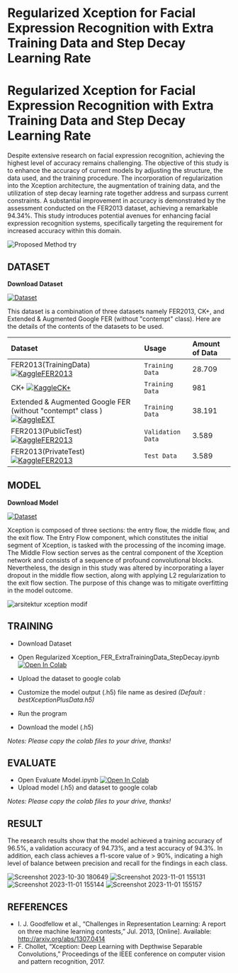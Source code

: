 # Regularized Xception for Facial Expression Recognition with Extra Training Data and Step Decay Learning Rate

# Regularized Xception for Facial Expression Recognition with Extra Training Data and Step Decay Learning Rate

Despite extensive research on facial expression recognition, achieving the highest level of accuracy remains challenging. The objective of this study is to enhance the accuracy of current models by adjusting the structure, the data used, and the training procedure. The incorporation of regularization into the Xception architecture, the augmentation of training data, and the utilization of step decay learning rate together address and surpass current constraints. A substantial improvement in accuracy is demonstrated by the assessment conducted on the FER2013 dataset, achieving a remarkable 94.34%. This study introduces potential avenues for enhancing facial expression recognition systems, specifically targeting the requirement for increased accuracy within this domain.

![Proposed Method try](https://github.com/elangarka/Regularized-Xception-FER-Extra-Training-Data-Step-Decay-Learning-Rate/assets/157675554/c42c96b7-fcb6-428c-abd8-1805bc09f192)


## DATASET
**Download Dataset**

[![Dataset ](https://img.shields.io/badge/Dataset-Google_Drive-green)](https://drive.google.com/file/d/1PtU6vkjFvOJh32A3mIxkLO9x0xvhBdKQ/view?usp=sharing)

This dataset is a combination of three datasets namely FER2013, CK+, and Extended & Augmented Google FER (without "contempt" class). Here are the details of the contents of the datasets to be used.

| Dataset | Usage     | Amount of Data                |
| :-------- | :------- | :------------------------- |
| FER2013(TrainingData) [![KaggleFER2013 ](https://img.shields.io/badge/FER2013-Kaggle-blue)](https://www.kaggle.com/c/challenges-in-representation-learning-facial-expression-recognition-challenge/data) | `Training Data` | 28.709 |
| CK+ [![KaggleCK+ ](https://img.shields.io/badge/CKPLUS-Kaggle-blue)](https://www.kaggle.com/datasets/shawon10/ckplus)| `Training Data` | 981  |
| Extended & Augmented Google FER (without "contempt" class )[![KaggleEXT ](https://img.shields.io/badge/Ext_Google_FER-Kaggle-blue)](https://www.kaggle.com/datasets/prajwalsood/google-fer-image-format) | `Training Data` | 38.191 |
| FER2013(PublicTest) [![KaggleFER2013 ](https://img.shields.io/badge/FER2013-Kaggle-blue)](https://www.kaggle.com/c/challenges-in-representation-learning-facial-expression-recognition-challenge/data) | `Validation Data` | 3.589 |
| FER2013(PrivateTest) [![KaggleFER2013 ](https://img.shields.io/badge/FER2013-Kaggle-blue)](https://www.kaggle.com/c/challenges-in-representation-learning-facial-expression-recognition-challenge/data) | `Test Data` | 3.589  |

## MODEL
**Download Model**

[![Dataset ](https://img.shields.io/badge/Model-Google_Drive-green)](https://drive.google.com/file/d/1TrmA0WkO7hPC4EV12Tt9jO9axn_4toJi/view?usp=sharing)

Xception is composed of three sections: the entry flow, the middle flow, and the exit flow. The Entry Flow component, which constitutes the initial segment of Xception, is tasked with the processing of the incoming image. The Middle Flow section serves as the central component of the Xception network and consists of a sequence of profound convolutional blocks. Nevertheless, the design in this study was altered by incorporating a layer dropout in the middle flow section, along with applying L2 regularization to the exit flow section. The purpose of this change was to mitigate overfitting in the model outcome.

![arsitektur xception modif](https://github.com/elangarka/Regularized-Xception-FER-Extra-Training-Data-Step-Decay-Learning-Rate/assets/157675554/ee6c504d-c7c4-458a-b0ef-d651c1f2a526)

## TRAINING

- Download Dataset
- Open Regularized Xception_FER_ExtraTrainingData_StepDecay.ipynb [![Open In Colab](https://colab.research.google.com/assets/colab-badge.svg)](https://colab.research.google.com/github/elangarka/Regularized-Xception-FER-Extra-Training-Data-Step-Decay-Learning-Rate/blob/main/Regularized_Xception_FER_ExtraTrainingData_StepDecay.ipynb)

- Upload the dataset to google colab
- Customize the model output (.h5) file name as desired *(Default : bestXceptionPlusData.h5)*
- Run the program
- Download the model (.h5)

*Notes: Please copy the colab files to your drive, thanks!*
## EVALUATE

- Open Evaluate Model.ipynb [![Open In Colab](https://colab.research.google.com/assets/colab-badge.svg)](https://colab.research.google.com/github/elangarka/Regularized-Xception-FER-Extra-Training-Data-Step-Decay-Learning-Rate/blob/main/Evaluate_Model.ipynb)
- Upload model (.h5) and dataset to google colab

*Notes: Please copy the colab files to your drive, thanks!*
## RESULT

The research results show that the model achieved a training accuracy of 96.5%, a validation accuracy of 94.73%, and a test accuracy of 94.3%. In addition, each class achieves a f1-score value of > 90%, indicating a high level of balance between precision and recall for the findings in each class.

![Screenshot 2023-10-30 180649](https://github.com/elangarka/Regularized-Xception-FER-Extra-Training-Data-Step-Decay-Learning-Rate/assets/157675554/6a1d54aa-d1db-40f9-bcd6-4810ce528745)
![Screenshot 2023-11-01 155131](https://github.com/elangarka/Regularized-Xception-FER-Extra-Training-Data-Step-Decay-Learning-Rate/assets/157675554/b532860d-5659-4f61-ac68-045f11302ca9)
![Screenshot 2023-11-01 155144](https://github.com/elangarka/Regularized-Xception-FER-Extra-Training-Data-Step-Decay-Learning-Rate/assets/157675554/32d19722-2aa0-4322-9456-53f54944374b)
![Screenshot 2023-11-01 155157](https://github.com/elangarka/Regularized-Xception-FER-Extra-Training-Data-Step-Decay-Learning-Rate/assets/157675554/adde14e2-c58d-4168-a105-87e60181d293)


## REFERENCES

- I. J. Goodfellow et al., “Challenges in Representation Learning: A report on three machine learning contests,” Jul. 2013, [Online]. Available: http://arxiv.org/abs/1307.0414
- F. Chollet, “Xception: Deep Learning with Depthwise Separable Convolutions,” Proceedings of the IEEE conference on computer vision and pattern recognition, 2017.





